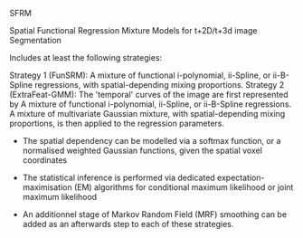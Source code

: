SFRM

Spatial Functional Regression Mixture Models for t+2D/t+3d image Segmentation

Includes at least the following strategies:

Strategy 1 (FunSRM): A mixture of functional i-polynomial, ii-Spline, or ii-B-Spline regressions, with spatial-depending mixing proportions.
Strategy 2 (ExtraFeat-GMM): The 'temporal' curves of the image are first represented by A mixture of functional i-polynomial, ii-Spline, or ii-B-Spline regressions. A mixture of multivariate Gaussian mixture, with spatial-depending mixing proportions, is then applied to the regression parameters.

- The spatial dependency can be modelled via a softmax function, or a normalised weighted Gaussian functions, given the spatial voxel coordinates

- The statistical inference is performed via dedicated expectation-maximisation (EM) algorithms for conditional maximum likelihood or joint maximum likelihood

- An additionnel stage of Markov Random Field (MRF) smoothing can be added as an afterwards step to each of these strategies.

